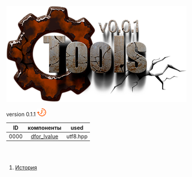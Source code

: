 
[![logo](../logo.png)](../home.md "for developers") 

[P1]: ../images/progress.png  "2021y-03m-05d"
[X1]: ../images/failed.png    "2021y-03m-05d"
[V1]: ../images/success.png   "2021y-03m-05d"
[E1]: ../images/nodata.png    "2021y-03m-05d"
[N1]: ../images/na.png        "2021y-03m-05d"

version 0.1.1  ![P1] 

| **ID** | **компоненты**      |  used       |  
|:------:|:-------------------:|:-----------:|  
|  0000  | [dfor_lvalue][00]   | utf8.hpp    |  


<br />
<br />

[00]: #dfor_lvalue         "метафункция: разрешает/запрещает использовать lvalue в аргументах шаблонов"  

1) [История](../history.md)  


